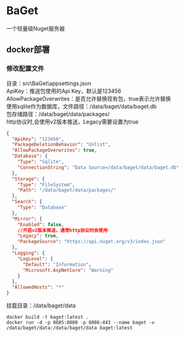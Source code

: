 # BaGet 
一个轻量级Nuget服务器  


## docker部署

### 修改配置文件
目录：src\BaGet\appsettings.json  
ApiKey：推送包使用的Api Key，默认是123456  
AllowPackageOverwrites：是否允许替换现有包，true表示允许替换  
使用sqlite作为数据库，文件路径：/data/baget/data/baget.db  
包存储路径：/data/baget/data/packages/  
http协议时,会使用v2版本推送，Legacy需要设置为true

```json
{
  "ApiKey": "123456",
  "PackageDeletionBehavior": "Unlist",
  "AllowPackageOverwrites": true,
  "Database": {
    "Type": "Sqlite",
    "ConnectionString": "Data Source=/data/baget/data/baget.db"
  },
  "Storage": {
    "Type": "FileSystem",
    "Path": "/data/baget/data/packages/"
  },
  "Search": {
    "Type": "Database"
  },
  "Mirror": {
    "Enabled": false,
    //开启v2版本推送，通常http协议时会使用
    "Legacy": true,
    "PackageSource": "https://api.nuget.org/v3/index.json"
  },
  "Logging": {
    "LogLevel": {
      "Default": "Information",
      "Microsoft.AspNetCore": "Warning"
    }
  },
  "AllowedHosts": "*"
}
```

挂载目录：/data/baget/data  
```command
docker build -t baget:latest .
docker run -d -p 8085:8080 -p 8086:443 --name baget -v /data/baget/data:/data/baget/data baget:latest
```
